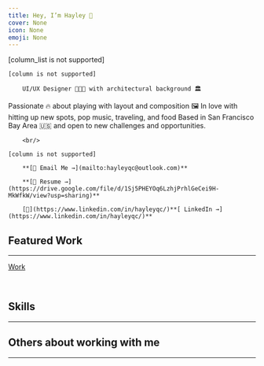 ```yaml
---
title: Hey, I’m Hayley 👋
cover: None
icon: None
emoji: None
---
```


[column_list is not supported]

	[column is not supported]

		UI/UX Designer 👩🏼‍💻 with architectural background 🏛️️
Passionate 🔥 about playing with layout and composition 🖼️
In love with hitting up new spots, pop music, traveling, and food
Based in San Francisco Bay Area 🇺🇸 and open to new challenges and opportunities.

		<br/>

	[column is not supported]

		**[📨 Email Me →](mailto:hayleyqc@outlook.com)**

		**[📝 Resume →](https://drive.google.com/file/d/1Sj5PHEYOq6LzhjPrhlGeCei9H-MkWfkW/view?usp=sharing)**

		[💼](https://www.linkedin.com/in/hayleyqc/)**[ LinkedIn →](https://www.linkedin.com/in/hayleyqc/)**

## Featured Work

---

[Work](https://hayleyqc.github.io/Work)

<br/>

## Skills

---

## Others about working with me

---

<br/>
